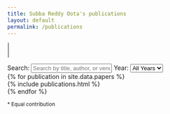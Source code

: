 ```yaml
---
title: Subba Reddy Oota's publications
layout: default
permalink: /publications
---
```


<link rel="stylesheet" href="{{ site.baseurl }}/css/search.css">
<script src="{{ site.baseurl }}/js/search.js"></script>

| <a href="{{ site.google_scholar_url }}" target="_blank" style="text-align:center; display:block"><i class="ai ai-google-scholar-square ai-3x"></i></a> |

<div class="search-container">
    <span class="search-label">Search:</span>
    <input type="text" id="publication-search" placeholder="Search by title, author, or venue...">
    <span class="search-label">Year:</span>
    <select id="year-filter">
        <option value="all">All Years</option>
        {% assign years = site.data.papers | map: 'year' | compact | uniq | sort | reverse %}
        {% for year in years %}
        <option value="{{ year }}">{{ year }}</option>
        {% endfor %}
    </select>
    <div id="result-count"></div>
</div>

<div id="publications-list">
{% for publication in site.data.papers %}
<div class="publication-item" data-year="{{ publication.year }}">
    {% include publications.html %}
</div>
{% endfor %}
</div>

<div class="footnotes">
    <p><small>*&nbsp;Equal contribution</small></p>
</div>

